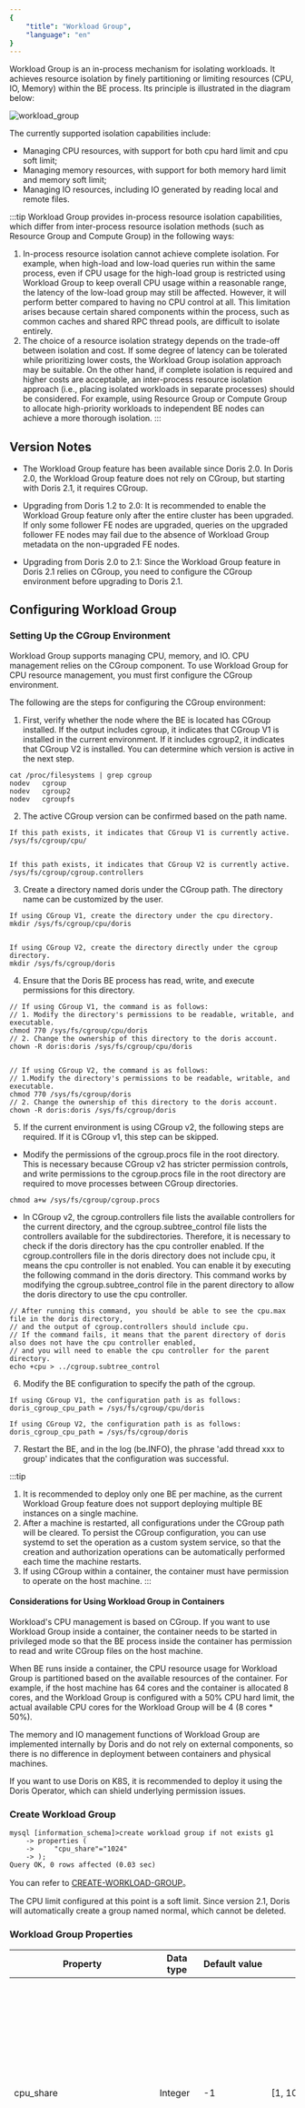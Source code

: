 ```yaml
---
{
    "title": "Workload Group",
    "language": "en"
}
---
```


<!-- 
Licensed to the Apache Software Foundation (ASF) under one
or more contributor license agreements.  See the NOTICE file
distributed with this work for additional information
regarding copyright ownership.  The ASF licenses this file
to you under the Apache License, Version 2.0 (the
"License"); you may not use this file except in compliance
with the License.  You may obtain a copy of the License at

  http://www.apache.org/licenses/LICENSE-2.0

Unless required by applicable law or agreed to in writing,
software distributed under the License is distributed on an
"AS IS" BASIS, WITHOUT WARRANTIES OR CONDITIONS OF ANY
KIND, either express or implied.  See the License for the
specific language governing permissions and limitations
under the License.
-->


Workload Group is an in-process mechanism for isolating workloads. 
It achieves resource isolation by finely partitioning or limiting resources (CPU, IO, Memory) within the BE process.
Its principle is illustrated in the diagram below:

![workload_group](/images/workload_group_arch.png)

The currently supported isolation capabilities include:

* Managing CPU resources, with support for both cpu hard limit and cpu soft limit;
* Managing memory resources, with support for both memory hard limit and memory soft limit;
* Managing IO resources, including IO generated by reading local and remote files.

:::tip
Workload Group provides in-process resource isolation capabilities, which differ from inter-process resource isolation methods (such as Resource Group and Compute Group) in the following ways:

1. In-process resource isolation cannot achieve complete isolation. For example, when high-load and low-load queries run within the same process, even if CPU usage for the high-load group is restricted using Workload Group to keep overall CPU usage within a reasonable range, the latency of the low-load group may still be affected. However, it will perform better compared to having no CPU control at all. This limitation arises because certain shared components within the process, such as common caches and shared RPC thread pools, are difficult to isolate entirely.
2. The choice of a resource isolation strategy depends on the trade-off between isolation and cost. If some degree of latency can be tolerated while prioritizing lower costs, the Workload Group isolation approach may be suitable. On the other hand, if complete isolation is required and higher costs are acceptable, an inter-process resource isolation approach (i.e., placing isolated workloads in separate processes) should be considered. For example, using Resource Group or Compute Group to allocate high-priority workloads to independent BE nodes can achieve a more thorough isolation.
   :::

## Version Notes

- The Workload Group feature has been available since Doris 2.0. In Doris 2.0, the Workload Group feature does not rely on CGroup, but starting with Doris 2.1, it requires CGroup.

- Upgrading from Doris 1.2 to 2.0: It is recommended to enable the Workload Group feature only after the entire cluster has been upgraded. If only some follower FE nodes are upgraded, queries on the upgraded follower FE nodes may fail due to the absence of Workload Group metadata on the non-upgraded FE nodes.

- Upgrading from Doris 2.0 to 2.1: Since the Workload Group feature in Doris 2.1 relies on CGroup, you need to configure the CGroup environment before upgrading to Doris 2.1.

## Configuring Workload Group

### Setting Up the CGroup Environment
Workload Group supports managing CPU, memory, and IO. CPU management relies on the CGroup component. 
To use Workload Group for CPU resource management, you must first configure the CGroup environment.

The following are the steps for configuring the CGroup environment:

1. First, verify whether the node where the BE is located has CGroup installed. 
If the output includes cgroup, it indicates that CGroup V1 is installed in the current environment. 
If it includes cgroup2, it indicates that CGroup V2 is installed. You can determine which version is active in the next step.
```shell
cat /proc/filesystems | grep cgroup
nodev	cgroup
nodev	cgroup2
nodev	cgroupfs
```

2. The active CGroup version can be confirmed based on the path name.
```shell
If this path exists, it indicates that CGroup V1 is currently active.
/sys/fs/cgroup/cpu/


If this path exists, it indicates that CGroup V2 is currently active.
/sys/fs/cgroup/cgroup.controllers
```

3. Create a directory named doris under the CGroup path. The directory name can be customized by the user.

```shell
If using CGroup V1, create the directory under the cpu directory.
mkdir /sys/fs/cgroup/cpu/doris


If using CGroup V2, create the directory directly under the cgroup directory.
mkdir /sys/fs/cgroup/doris
```

4. Ensure that the Doris BE process has read, write, and execute permissions for this directory.
```shell
// If using CGroup V1, the command is as follows:
// 1. Modify the directory's permissions to be readable, writable, and executable.
chmod 770 /sys/fs/cgroup/cpu/doris
// 2. Change the ownership of this directory to the doris account.
chown -R doris:doris /sys/fs/cgroup/cpu/doris


// If using CGroup V2, the command is as follows:
// 1.Modify the directory's permissions to be readable, writable, and executable.
chmod 770 /sys/fs/cgroup/doris
// 2. Change the ownership of this directory to the doris account.
chown -R doris:doris /sys/fs/cgroup/doris
```

5. If the current environment is using CGroup v2, the following steps are required. If it is CGroup v1, this step can be skipped.
* Modify the permissions of the cgroup.procs file in the root directory. This is necessary because CGroup v2 has stricter permission controls, 
and write permissions to the cgroup.procs file in the root directory are required to move processes between CGroup directories.
```shell
chmod a+w /sys/fs/cgroup/cgroup.procs
```
* In CGroup v2, the cgroup.controllers file lists the available controllers for the current directory, and the cgroup.subtree_control file lists the controllers available for the subdirectories.
  Therefore, it is necessary to check if the doris directory has the cpu controller enabled. If the cgroup.controllers file in the doris directory does not include cpu, it means the cpu controller is not enabled. You can enable it by executing the following command in the doris directory.
  This command works by modifying the cgroup.subtree_control file in the parent directory to allow the doris directory to use the cpu controller.
```
// After running this command, you should be able to see the cpu.max file in the doris directory, 
// and the output of cgroup.controllers should include cpu.
// If the command fails, it means that the parent directory of doris also does not have the cpu controller enabled, 
// and you will need to enable the cpu controller for the parent directory.
echo +cpu > ../cgroup.subtree_control
```

6. Modify the BE configuration to specify the path of the cgroup.
```shell
If using CGroup V1, the configuration path is as follows:
doris_cgroup_cpu_path = /sys/fs/cgroup/cpu/doris

If using CGroup V2, the configuration path is as follows:
doris_cgroup_cpu_path = /sys/fs/cgroup/doris
```

7. Restart the BE, and in the log (be.INFO), the phrase 'add thread xxx to group' indicates that the configuration was successful.

:::tip
1. It is recommended to deploy only one BE per machine, as the current Workload Group feature does not support deploying multiple BE instances on a single machine.
2. After a machine is restarted, all configurations under the CGroup path will be cleared. 
To persist the CGroup configuration, you can use systemd to set the operation as a custom system service, 
so that the creation and authorization operations can be automatically performed each time the machine restarts.
3. If using CGroup within a container, the container must have permission to operate on the host machine.
   :::

#### Considerations for Using Workload Group in Containers
Workload's CPU management is based on CGroup. If you want to use Workload Group inside a container, 
the container needs to be started in privileged mode so that the BE process inside the container has permission to read and write CGroup files on the host machine.

When BE runs inside a container, the CPU resource usage for Workload Group is partitioned based on the available resources of the container. 
For example, if the host machine has 64 cores and the container is allocated 8 cores, 
and the Workload Group is configured with a 50% CPU hard limit, the actual available CPU cores for the Workload Group will be 4 (8 cores * 50%).

The memory and IO management functions of Workload Group are implemented internally by Doris and do not rely on external components, 
so there is no difference in deployment between containers and physical machines.

If you want to use Doris on K8S, it is recommended to deploy it using the Doris Operator, which can shield underlying permission issues.

### Create Workload Group
```
mysql [information_schema]>create workload group if not exists g1
    -> properties (
    ->     "cpu_share"="1024"
    -> );
Query OK, 0 rows affected (0.03 sec)

```
You can refer to [CREATE-WORKLOAD-GROUP](../../sql-manual/sql-statements/cluster-management/compute-management/CREATE-WORKLOAD-GROUP)。

The CPU limit configured at this point is a soft limit. Since version 2.1, Doris will automatically create a group named normal, which cannot be deleted.

### Workload Group Properties


| Property                     | Data type | Default value | Value range              | Description                                                                                                                                                                                                                                                                                                                                                                                                                                                                                                                                                                                                                                                                                                                                                                                                                                                                                                                                                           |
|------------------------------|-----------|---------------|--------------------------|-----------------------------------------------------------------------------------------------------------------------------------------------------------------------------------------------------------------------------------------------------------------------------------------------------------------------------------------------------------------------------------------------------------------------------------------------------------------------------------------------------------------------------------------------------------------------------------------------------------------------------------------------------------------------------------------------------------------------------------------------------------------------------------------------------------------------------------------------------------------------------------------------------------------------------------------------------------------------|
| cpu_share                    | Integer   | -1            | [1, 10000]               | Optional, effective under CPU soft limit mode. The valid range of values depends on the version of CGroup being used, which is described in detail later. cpu_share represents the weight of CPU time that the Workload Group can acquire; the larger the value, the more CPU time it can obtain. For example, if the user creates three Workload Groups, g-a, g-b, and g-c, with cpu_share values of 10, 30, and 40 respectively, and at a certain point g-a and g-b are running tasks while g-c has no tasks, g-a will receive 25% (10 / (10 + 30)) of the CPU resources, and g-b will receive 75% of the CPU resources. If only one Workload Group is running in the system, regardless of the cpu_share value, it will be able to acquire all the CPU resources.                                                                                                                                                                                                  |
| memory_limit                 | Float     | -1            | (0%, 100%]               | Optional. Enabling memory hard limit represents the maximum available memory percentage for the current Workload Group. The default value means no memory limit is applied. The cumulative value of memory_limit for all Workload Groups cannot exceed 100%, and it is typically used in conjunction with the enable_memory_overcommit attribute. For example, if a machine has 64GB of memory and the memory_limit for a Workload Group is set to 50%, the actual physical memory available for that group would be 64GB * 90% * 50% = 28.8GB, where 90% is the default value for the available memory configuration of the BE process.                                                                                                                                                                                                                                                                                                                              |
| enable_memory_overcommit     | Boolean   | true          | true, false              | Optional. Used to control whether the memory limit for the current Workload Group is a hard limit or a soft limit, with the default set to true. If set to false, the Workload Group will have hard memory limit, and when the system detects that the memory usage exceeds the limit, it will immediately cancel the tasks with the highest memory usage within the group to release the excess memory. If set to true, the Workload Group will have soft memory limit. If there is free memory available, the Workload Group can continue using system memory even after exceeding the memory_limit. When the system's total memory is under pressure, the system will cancel the tasks with the highest memory usage within the group and release some of the excess memory to alleviate system memory pressure. It is recommended that the total memory_limit of all Workload Groups be kept below 100% to reserve memory for other components of the BE process. |
| cpu_hard_limit               | Integer   | -1            | [1%, 100%]               | Optional. Effective under CPU hard limit mode, it represents the maximum CPU percentage a Workload Group can use. Regardless of whether the machine's CPU resources are fully utilized, the Workload Group's CPU usage cannot exceed the cpu_hard_limit. The cumulative value of cpu_hard_limit for all Workload Groups cannot exceed 100%. This attribute was introduced in version 2.1 and is not supported in version 2.0.                                                                                                                                                                                                                                                                                                                                                                                                                                                                                                                                         |
| max_concurrency              | Integer   | 2147483647    | [0, 2147483647]          | Optional. Specifies the maximum query concurrency. The default value is the maximum value of an integer, meaning no concurrency limit. When the number of running queries reaches the maximum concurrency, new queries will enter a queue.                                                                                                                                                                                                                                                                                                                                                                                                                                                                                                                                                                                                                                                                                                                            |
| max_queue_size               | Integer   | 0             | [0, 2147483647]          | Optional. Specifies the length of the query waiting queue. When the queue is full, new queries will be rejected. The default value is 0, which means no queuing. If the queue is full, new queries will fail directly.                                                                                                                                                                                                                                                                                                                                                                                                                                                                                                                                                                                                                                                                                                                                                |
| queue_timeout                | Integer   | 0             | [0, 2147483647]          | Optional. Specifies the maximum waiting time for a query in the waiting queue, in milliseconds. If the query's waiting time in the queue exceeds this value, an exception will be thrown directly to the client. The default value is 0, meaning no queuing; queries will immediately fail upon entering the queue.                                                                                                                                                                                                                                                                                                                                                                                                                                                                                                                                                                                                                                                   |
| scan_thread_num              | Integer   | -1            | [1, 2147483647]          | Optional. Specifies the number of threads used for scanning in the current Workload Group. When this property is set to -1, it means it is not active, and the actual scan thread num on the BE will default to the doris_scanner_thread_pool_thread_num configuration in the BE.                                                                                                                                                                                                                                                                                                                                                                                                                                                                                                                                                                                                                                                                                     |
| max_remote_scan_thread_num   | Integer   | -1            | [1, 2147483647]          | Optional. Specifies the maximum number of threads in the scan thread pool for reading external data sources. When this property is set to -1, the actual number of threads is determined by the BE, typically based on the number of CPU cores.                                                                                                                                                                                                                                                                                                                                                                                                                                                                                                                                                                                                                                                                                                                       |
| min_remote_scan_thread_num   | Integer   | -1            | [1, 2147483647]          | Optional. Specifies the minimum number of threads in the scan thread pool for reading external data sources. When this property is set to -1, the actual number of threads is determined by the BE, typically based on the number of CPU cores.                                                                                                                                                                                                                                                                                                                                                                                                                                                                                                                                                                                                                                                                                                                       |
| tag                          | String    | empty         | -                        | This feature has been discontinued and is not recommended for use in production environments; Specifies tags for the Workload Group. The cumulative resource values of Workload Groups with the same tag cannot exceed 100%. To specify multiple values, use commas to separate them.                                                                                                                                                                                                                                                                                                                                                                                                                                                                                                                                                                                                                                                                                                                                                                               |
| read_bytes_per_second        | Integer   | -1            | [1, 9223372036854775807] | Optional. Specifies the maximum I/O throughput when reading internal tables in Doris. The default value is -1, meaning no I/O bandwidth limit is applied. It is important to note that this value is not tied to individual disks but to directories. For example, if Doris is configured with two directories to store internal table data, the maximum read I/O for each directory will not exceed this value. If both directories are placed on the same disk, the maximum throughput will be doubled (i.e., 2 times read_bytes_per_second). The file directory for spill disk is also subject to this limit.                                                                                                                                                                                                                                                                                                                                                      |
| remote_read_bytes_per_second | Integer   | -1            | [1, 9223372036854775807] | Optional. Specifies the maximum I/O throughput when reading external tables in Doris. The default value is -1, meaning no I/O bandwidth limit is applied.                                                                                                                                                                                                                                                                                                                                                                                                                                                                                                                                                                                                                                                                                                                                                                                                             |

:::tip

1. Currently, the simultaneous use of both cpu hard limit and cpu soft limit is not supported. 
At any given time, a cluster can only have either a soft limit or a hard limit. The method for switching between them will be described later.

2. All properties are optional, but at least one property must be specified when creating a Workload Group.

3. It is important to note that the default values for CPU soft limits differ between CGroup v1 and CGroup v2. The default CPU soft limit for CGroup v1 is 1024, with a valid range from 2 to 262144, while the default for CGroup v2 is 100, with a valid range from 1 to 10000.
   If a value outside the range is set for the soft limit, it may cause the CPU soft limit modification to fail in BE. If the default value of 100 from CGroup v2 is applied in a CGroup v1 environment, it could result in this Workload Group having the lowest priority on the machine.
   :::

## Set Workload Group for user
Before binding a user to a specific Workload Group, it is necessary to ensure that the user has the necessary permissions for the Workload Group.
You can use the user to query the information_schema.workload_groups system table, and the result will show the Workload Groups that the current user has permission to access.
The following query result indicates that the current user has access to the g1 and normal Workload Groups:

```sql
SELECT name FROM information_schema.workload_groups;
+--------+
| name   |
+--------+
| normal |
| g1     |
+--------+
```

If the g1 Workload Group is not visible, you can use the ADMIN account to execute the GRANT statement to authorize the user. For example:
```
GRANT USAGE_PRIV ON WORKLOAD GROUP 'g1' TO 'user_1'@'%';
```
This statement means granting the user_1 the permission to use the Workload Group named g1.
More details can be found in [grant](../../sql-manual/sql-statements/account-management/GRANT-TO)。

**Two ways to bind Workload Group to user**
1. By setting the user property, you can bind the user to a default Workload Group. The default is normal. It's important to note that the value here cannot be left empty; otherwise, the statement will fail.
```
set property 'default_workload_group' = 'g1';
```
After executing this statement, the current user's queries will default to using the 'g1' Workload Group.


2. By specifying the Workload Group through a session variable, the default is empty:
```
set workload_group = 'g1';
```
When both methods are used to specify a Workload Group for the user, the session variable takes priority over the user property.

## Show Workload Group
1. You can use the SHOW statement to view the Workload Group:
```
show workload groups;
```
More details can be found in [SHOW-WORKLOAD-GROUPS](../../sql-manual/sql-statements/cluster-management/compute-management/SHOW-WORKLOAD-GROUPS)

2. You can view the Workload Group through the system table:
```
mysql [information_schema]>select * from information_schema.workload_groups where name='g1';
+-------+------+-----------+--------------+--------------------------+-----------------+----------------+---------------+----------------+-----------------+----------------------------+----------------------------+----------------------+-----------------------+------+-----------------------+------------------------------+
| ID    | NAME | CPU_SHARE | MEMORY_LIMIT | ENABLE_MEMORY_OVERCOMMIT | MAX_CONCURRENCY | MAX_QUEUE_SIZE | QUEUE_TIMEOUT | CPU_HARD_LIMIT | SCAN_THREAD_NUM | MAX_REMOTE_SCAN_THREAD_NUM | MIN_REMOTE_SCAN_THREAD_NUM | MEMORY_LOW_WATERMARK | MEMORY_HIGH_WATERMARK | TAG  | READ_BYTES_PER_SECOND | REMOTE_READ_BYTES_PER_SECOND |
+-------+------+-----------+--------------+--------------------------+-----------------+----------------+---------------+----------------+-----------------+----------------------------+----------------------------+----------------------+-----------------------+------+-----------------------+------------------------------+
| 14009 | g1   |      1024 | -1           | true                     |      2147483647 |              0 |             0 | -1             |              -1 |                         -1 |                         -1 | 50%                  | 80%                   |      |                    -1 |                           -1 |
+-------+------+-----------+--------------+--------------------------+-----------------+----------------+---------------+----------------+-----------------+----------------------------+----------------------------+----------------------+-----------------------+------+-----------------------+------------------------------+
1 row in set (0.05 sec)
```

## Alter Workload Group
```
mysql [information_schema]>alter workload group g1 properties('cpu_share'='2048');
Query OK, 0 rows affected (0.00 sec

mysql [information_schema]>select cpu_share from information_schema.workload_groups where name='g1';
+-----------+
| cpu_share |
+-----------+
|      2048 |
+-----------+
1 row in set (0.02 sec)

```

More details can be found in [ALTER-WORKLOAD-GROUP](../../sql-manual/sql-statements/cluster-management/compute-management/ALTER-WORKLOAD-GROUP)

## Drop Workload Group
```
mysql [information_schema]>drop workload group g1;
Query OK, 0 rows affected (0.01 sec)
```

More details can be found in[DROP-WORKLOAD-GROUP](../../sql-manual/sql-statements/cluster-management/compute-management/DROP-WORKLOAD-GROUP)

## Explanation of Switching Between CPU Soft and Hard Limit Modes
Currently, Doris does not support running both CPU soft and hard limits simultaneously. At any given time, a Doris cluster can only operate in either CPU soft limit or CPU hard limit mode.
Users can switch between these two modes, and the switching method is as follows:

1 If the current cluster configuration is set to the default CPU soft limit and you wish to change it to CPU hard limit, you need to modify the cpu_hard_limit parameter of the Workload Group to a valid value.
```
alter workload group test_group properties ( 'cpu_hard_limit'='20%' );
```
All Workload Groups in the cluster need to be modified, and the cumulative value of cpu_hard_limit for all Workload Groups cannot exceed 100%.

Since CPU hard limits cannot automatically have a valid value, simply enabling the switch without modifying the property will prevent the CPU hard limit from taking effect.

2 Enable the CPU hard limit on all FE nodes
```
1 Modify the configuration in the fe.conf file on the disk.
experimental_enable_cpu_hard_limit = true


2 Modify the configuration in memory.
ADMIN SET FRONTEND CONFIG ("enable_cpu_hard_limit" = "true");
```

If the user wishes to switch from CPU hard limit back to CPU soft limit, they need to set the value of enable_cpu_hard_limit to false on all FE nodes.
The CPU soft limit property cpu_share will default to a valid value of 1024 (if it was not previously specified). Users can adjust the cpu_share value based on the priority of the group.

## Testing
### Memory hard limit
Adhoc-type queries typically have unpredictable SQL inputs and uncertain memory usage, which poses the risk of a few queries consuming a large amount of memory.
These types of workloads can be allocated to a separate group, and by using the Workload Group's memory hard limit feature, it helps prevent sudden large queries from consuming all memory, which could cause other queries to run out of available memory or result in OOM (Out of Memory) errors.
When the memory usage of this Workload Group exceeds the configured hard limit, the system will kill queries to release memory, preventing the process from running out of memory.

**Testing environment**

1 FE, 1 BE, with BE configured to 96 cores and 375GB of memory.

The test dataset is clickbench, and the testing method involves using JMeter to run query Q29 with three concurrent executions.

**Test without enabling memory hard limit for Workload Group**

1. Check the memory usage of the process. The fourth column in the ps command output represents the physical memory usage of the process, in kilobytes (KB). It shows that under the current test load, the process uses approximately 7.7GB of memory.

    ```sql
    [ ~]$ ps -eo pid,comm,%mem,rss | grep 1407481
    1407481 doris_be         2.0 7896792
    [ ~]$ ps -eo pid,comm,%mem,rss | grep 1407481
    1407481 doris_be         2.0 7929692
    [ ~]$ ps -eo pid,comm,%mem,rss | grep 1407481
    1407481 doris_be         2.0 8101232
    ```

2. Use Doris system tables to check the current memory usage of the Workload Group. The memory usage of the Workload Group is approximately 5.8GB.

    ```sql
    mysql [information_schema]>select MEMORY_USAGE_BYTES / 1024/ 1024 as wg_mem_used_mb from workload_group_resource_usage where workload_group_id=11201;
    +-------------------+
    | wg_mem_used_mb    |
    +-------------------+
    | 5797.524360656738 |
    +-------------------+
    1 row in set (0.01 sec)

    mysql [information_schema]>select MEMORY_USAGE_BYTES / 1024/ 1024 as wg_mem_used_mb from workload_group_resource_usage where workload_group_id=11201;
    +-------------------+
    | wg_mem_used_mb    |
    +-------------------+
    | 5840.246627807617 |
    +-------------------+
    1 row in set (0.02 sec)

    mysql [information_schema]>select MEMORY_USAGE_BYTES / 1024/ 1024 as wg_mem_used_mb from workload_group_resource_usage where workload_group_id=11201;
    +-------------------+
    | wg_mem_used_mb    |
    +-------------------+
    | 5878.394917488098 |
    +-------------------+
    1 row in set (0.02 sec)
    ```

Here, we can see that the process memory usage is typically much larger than the memory usage of a Workload Group, even if only one Workload Group is running. This is because the Workload Group only tracks the memory used by queries and loads The memory used by other components within the process, such as metadata and various caches, is not counted as part of the Workload Group's memory usage, nor is it managed by the Workload Group.

**Test with the memory hard limit for Workload Group enabled**
1. Execute the SQL command to modify the memory configuration.

    ```sql
    alter workload group g2 properties('memory_limit'='0.5%');
    alter workload group g2 properties('enable_memory_overcommit'='false');
    ```

2. Run the same test and check the memory usage in the system table; the memory usage is around 1.5G.

    ```sql
    mysql [information_schema]>select MEMORY_USAGE_BYTES / 1024/ 1024 as wg_mem_used_mb from workload_group_resource_usage where workload_group_id=11201;
    +--------------------+
    | wg_mem_used_mb     |
    +--------------------+
    | 1575.3877239227295 |
    +--------------------+
    1 row in set (0.02 sec)

    mysql [information_schema]>select MEMORY_USAGE_BYTES / 1024/ 1024 as wg_mem_used_mb from workload_group_resource_usage where workload_group_id=11201;
    +------------------+
    | wg_mem_used_mb   |
    +------------------+
    | 1668.77405834198 |
    +------------------+
    1 row in set (0.01 sec)

    mysql [information_schema]>select MEMORY_USAGE_BYTES / 1024/ 1024 as wg_mem_used_mb from workload_group_resource_usage where workload_group_id=11201;
    +--------------------+
    | wg_mem_used_mb     |
    +--------------------+
    | 499.96760272979736 |
    +--------------------+
    1 row in set (0.01 sec)
    ```

3. Use the ps command to check the memory usage of the process; the memory usage is around 3.8G.

    ```sql
    [ ~]$ ps -eo pid,comm,%mem,rss | grep 1407481
    1407481 doris_be         1.0 4071364
    [ ~]$ ps -eo pid,comm,%mem,rss | grep 1407481
    1407481 doris_be         1.0 4059012
    [ ~]$ ps -eo pid,comm,%mem,rss | grep 1407481
    1407481 doris_be         1.0 4057068
    ```

4. At the same time, the client will observe a significant number of query failures caused by insufficient memory.

    ```sql
    1724074250162,14126,1c_sql,HY000 1105,"java.sql.SQLException: errCode = 2, detailMessage = (127.0.0.1)[MEM_LIMIT_EXCEEDED]GC wg for hard limit, wg id:11201, name:g2, used:1.71 GB, limit:1.69 GB, backend:10.16.10.8. cancel top memory used tracker <Query#Id=4a0689936c444ac8-a0d01a50b944f6e7> consumption 1.71 GB. details:process memory used 3.01 GB exceed soft limit 304.41 GB or sys available memory 101.16 GB less than warning water mark 12.80 GB., Execute again after enough memory, details see be.INFO.",并发 1-3,text,false,,444,0,3,3,null,0,0,0
    ```

From the error message, it can be observed that the Workload Group used 1.7G of memory, but the Workload Group's limit is 1.69G. The calculation is as follows:1.69G = Physical machine memory (375G) * mem_limit (value from be.conf, default is 0.9) * 0.5% (Workload Group's configuration).
This means the memory percentage configured in the Workload Group is calculated based on the memory available to the BE process.

**Recommendations**

As demonstrated in the tests above, memory hard limits can control the memory usage of a Workload Group but do so by terminating queries to release memory. This approach can lead to a poor user experience and, in extreme cases, may cause all queries to fail.

Therefore, in production environments, it is recommended to use memory hard limits in conjunction with query queuing functionality. This ensures controlled memory usage while maintaining query success rates.



### CPU hard limit
Doris workloads can generally be categorized into three types:
1. Core Report Queries: These are typically used by company executives to view reports. While the load may not be very high, the availability requirements are strict. These queries can be assigned to a group with a higher-priority soft limit, ensuring they receive more CPU resources when resources are insufficient.
2. Adhoc queries are typically exploratory and analytical in nature, with random SQL and unpredictable resource consumption. Their priority is usually low. Therefore, CPU hard limits can be used to manage these queries, configuring lower values to prevent excessive CPU resource usage that could reduce cluster availability.
3. ETL queries typically have fixed SQL and stable resource consumption, although there may occasionally be spikes in resource usage due to increased upstream data. Therefore, CPU hard limits can be configured to manage these queries.

Different workloads have varying CPU consumption, and users have different latency requirements. When the BE CPU is fully utilized, availability decreases, and response times increase. For example, an Adhoc analysis query may fully utilize the CPU of the entire cluster, causing core report queries to experience higher latency, which impacts SLA. Therefore, a CPU isolation mechanism is needed to separate different workloads and ensure cluster availability and SLA.

Workload Group supports both CPU soft limits and hard limits. It is currently recommended to configure Workload Groups with hard limits in production environments. This is because CPU soft limits typically only show priority effects when the CPU is fully utilized. However, when the CPU is fully used, internal Doris components (such as the RPC component) and the operating system’s available CPU are reduced, leading to a significant drop in overall cluster availability. Therefore, in production environments, it is essential to avoid CPU resource exhaustion, and the same logic applies to other resources such as memory.

**Test environment**

1 FE, 1 BE, 96-core machine.
The dataset is clickbench, and the test SQL is q29.

**Tesing**
1. Using JMeter to initiate 3 concurrent queries, the CPU usage of the BE process is pushed to a relatively high usage rate. The test machine has 96 cores, and using the top command, we can see that the BE process's CPU usage is 7600%, which means the process is currently using 76 cores.

   ![use workload group cpu](/images/workload-management/use_wg_cpu_1.png)

2. Modify the CPU hard limit of the currently used Workload Group to 10%.

    ```sql
    alter workload group g2 properties('cpu_hard_limit'='10%');
    ```

3. Switch to CPU hard limit mode.

    ```sql
    ADMIN SET FRONTEND CONFIG ("enable_cpu_hard_limit" = "true");
    ```

4. Re-run the load test for queries, and you can see that the current process can only use 9 to 10 cores, which is about 10% of the total cores.

   ![use workload group cpu](/images/workload-management/use_wg_cpu_2.png)

It is important to note that this test is best conducted using query workloads, as they are more likely to reflect the effect. If testing load, it may trigger Compaction, causing the actual observed values to be higher than the values configured in the Workload Group. Currently, Compaction workloads are not managed under the Workload Group.

5. In addition to using Linux system commands, you can also observe the current CPU usage of the group through Doris's system tables, where the CPU usage is around 10%.

    ```sql
    mysql [information_schema]>select CPU_USAGE_PERCENT from workload_group_resource_usage where WORKLOAD_GROUP_ID=11201;
    +-------------------+
    | CPU_USAGE_PERCENT |
    +-------------------+
    |              9.57 |
    +-------------------+
    1 row in set (0.02 sec)
    ```

**note**

1. When configuring, it's better not to set the total CPU allocation of all groups to exactly 100%. This is mainly to ensure the availability of low-latency scenarios, as some resources need to be reserved for other components. However, for scenarios that are not very sensitive to latency and aim for maximum resource utilization, setting the total CPU allocation of all groups to 100% can be considered.
2. Currently, the interval for synchronizing Workload Group metadata from FE to BE is 30 seconds. Therefore, changes to Workload Group settings may take up to 30 seconds to take effect.


### Limit local IO
In OLAP systems, during ETL operations or large Adhoc queries, a significant amount of data needs to be read. To speed up the data analysis process, Doris uses multi-threaded parallel scanning across multiple disk files, which generates substantial disk IO that can impact other queries (such as report analysis).
By using Workload Groups, Doris can group offline ETL data processing and online report queries separately, limiting the offline data processing IO bandwidth. This helps reduce the impact of offline data processing on online report analysis.

**Test environment**

1 FE, 1 BE, 96-core machine. Dataset: clickbench. Test query: q29.

**Testing without enabling IO hard limits**
1. Clear Cache.

    ```sql
    // clear OS cache
    sync; echo 3 > /proc/sys/vm/drop_caches

    // disable BE page cache
    disable_storage_page_cache = true
    ```

2. Perform a full table scan on the clickbench table, and execute a single concurrent query.

    ```sql
    set dry_run_query = true;
    select * from hits.hits;
    ```

3. Check the maximum throughput of the current Group as 3GB per second through Doris's system table.

    ```sql
    mysql [information_schema]>select LOCAL_SCAN_BYTES_PER_SECOND / 1024 / 1024 as mb_per_sec from workload_group_resource_usage where WORKLOAD_GROUP_ID=11201;
    +--------------------+
    | mb_per_sec         |
    +--------------------+
    | 1146.6208400726318 |
    +--------------------+
    1 row in set (0.03 sec)

    mysql [information_schema]>select LOCAL_SCAN_BYTES_PER_SECOND / 1024 / 1024 as mb_per_sec from workload_group_resource_usage where WORKLOAD_GROUP_ID=11201;
    +--------------------+
    | mb_per_sec         |
    +--------------------+
    | 3496.2762966156006 |
    +--------------------+
    1 row in set (0.04 sec)

    mysql [information_schema]>select LOCAL_SCAN_BYTES_PER_SECOND / 1024 / 1024 as mb_per_sec from workload_group_resource_usage where WORKLOAD_GROUP_ID=11201;
    +--------------------+
    | mb_per_sec         |
    +--------------------+
    | 2192.7690029144287 |
    +--------------------+
    1 row in set (0.02 sec)
    ```

4. Use the pidstat command to check the process IO. The first column is the process ID, and the second column is the read IO throughput (in kb/s). It can be seen that when IO is not restricted, the maximum throughput is 2GB per second.

   ![use workload group io](/images/workload-management/use_wg_io_1.png)


**Test after enabling IO hard limit**
1. Clear cache.

    ```sql
    // Clear OS cache.
    sync; echo 3 > /proc/sys/vm/drop_caches

    // disable BE page cache
    disable_storage_page_cache = true
    ```

2. Modify the Workload Group configuration to limit the maximum throughput to 100M per second.

    ```sql
    alter workload group g2 properties('read_bytes_per_second'='104857600');
    ```

3. Use Doris system tables to check that the maximum IO throughput of the Workload Group is 98M per second.

    ```sql
    mysql [information_schema]>select LOCAL_SCAN_BYTES_PER_SECOND / 1024 / 1024 as mb_per_sec from workload_group_resource_usage where WORKLOAD_GROUP_ID=11201;
    +--------------------+
    | mb_per_sec         |
    +--------------------+
    | 97.94296646118164  |
    +--------------------+
    1 row in set (0.03 sec)

    mysql [information_schema]>select LOCAL_SCAN_BYTES_PER_SECOND / 1024 / 1024 as mb_per_sec from workload_group_resource_usage where WORKLOAD_GROUP_ID=11201;
    +--------------------+
    | mb_per_sec         |
    +--------------------+
    | 98.37584781646729  |
    +--------------------+
    1 row in set (0.04 sec)

    mysql [information_schema]>select LOCAL_SCAN_BYTES_PER_SECOND / 1024 / 1024 as mb_per_sec from workload_group_resource_usage where WORKLOAD_GROUP_ID=11201;
    +--------------------+
    | mb_per_sec         |
    +--------------------+
    | 98.06641292572021  |
    +--------------------+
    1 row in set (0.02 sec)
    ```

4. Use the pid tool to check that the maximum IO throughput of the process is 131M per second.

   ![use workload group io](/images/workload-management/use_wg_io_2.png)

**Note**
1. The LOCAL_SCAN_BYTES_PER_SECOND field in the system table represents the summary value of the current Workload Group's statistics at the process level. For example, if 12 file paths are configured, LOCAL_SCAN_BYTES_PER_SECOND is the maximum IO value of these 12 file paths. If you wish to view the IO throughput for each file path separately, you can check the detailed values in Grafana.

2. Due to the presence of the operating system and Doris's Page Cache, the IO observed through Linux's IO monitoring scripts is typically smaller than the IO seen in the system table.


### Limit remote IO
BrokerLoad and S3Load are commonly used methods for large-scale data load. Users can first upload data to HDFS or S3, and then use BrokerLoad and S3Load to load data in parallel. To speed up the load process, Doris uses multi-threading to pull data from HDFS/S3, which can generate significant pressure on HDFS/S3, potentially making other jobs running on HDFS/S3 unstable.

To mitigate the impact on other workloads, the Workload Group's remote IO limit feature can be used to restrict the bandwidth used during the load process from HDFS/S3. This helps reduce the impact on other business operations.


**Test environment**

1 FE and 1 BE are deployed on the same machine, configured with 16 cores and 64GB of memory. The test data is the clickbench dataset, and before testing, we need to upload the dataset to S3. Considering the upload time, we will only upload 10 million rows of data, and then use the TVF function to query the data from S3.

After the upload is successful, you can use the command to view the schema information.

    ```sql
    DESC FUNCTION s3 (
        "URI" = "https://bucketname/1kw.tsv",
        "s3.access_key"= "ak",
        "s3.secret_key" = "sk",
        "format" = "csv",
        "use_path_style"="true"
    );
    ```

**Test without restricting remote read IO**
1. Initiate a single-threaded test to perform a full table scan on the clickbench table.

    ```sql
    // Set the operation to only scan the data without returning results.
    set dry_run_query = true;

    SELECT * FROM s3(
        "URI" = "https://bucketname/1kw.tsv",
        "s3.access_key"= "ak",
        "s3.secret_key" = "sk",
        "format" = "csv",
        "use_path_style"="true"
    );
    ```

2. Use the system table to check the current remote IO throughput. It shows that the remote IO throughput for this query is 837 MB per second. Note that the actual IO throughput here is highly dependent on the environment. If the machine hosting the BE has limited bandwidth to the external storage, the actual throughput may be lower.

    ```sql
    MySQL [(none)]> select cast(REMOTE_SCAN_BYTES_PER_SECOND/1024/1024 as int) as read_mb from information_schema.workload_group_resource_usage;
    +---------+
    | read_mb |
    +---------+
    |     837 |
    +---------+
    1 row in set (0.104 sec)

    MySQL [(none)]> select cast(REMOTE_SCAN_BYTES_PER_SECOND/1024/1024 as int) as read_mb from information_schema.workload_group_resource_usage;
    +---------+
    | read_mb |
    +---------+
    |     867 |
    +---------+
    1 row in set (0.070 sec)

    MySQL [(none)]> select cast(REMOTE_SCAN_BYTES_PER_SECOND/1024/1024 as int) as read_mb from information_schema.workload_group_resource_usage;
    +---------+
    | read_mb |
    +---------+
    |     867 |
    +---------+
    1 row in set (0.186 sec)
    ```

3. Use the sar command (sar -n DEV 1 3600) to monitor the machine's network bandwidth. It shows that the maximum network bandwidth at the machine level is 1033 MB per second.
   The first column of the output represents the number of bytes received per second by a specific network interface on the machine, in KB per second.

   ![use workload group rio](/images/workload-management/use_wg_rio_1.png)

**Test limiting remote read IO**
1. Modify the Workload Group configuration to limit remote read IO throughput to 100M per second.

    ```sql
    alter workload group normal properties('remote_read_bytes_per_second'='104857600');
    ```

2. Initiate a single concurrent full table scan query.

    ```sql
    set dry_run_query = true;

    SELECT * FROM s3(
        "URI" = "https://bucketname/1kw.tsv",
        "s3.access_key"= "ak",
        "s3.secret_key" = "sk",
        "format" = "csv",
        "use_path_style"="true"
    );
    ```

3. Use the system table to check the current remote read IO throughput. At this time, the IO throughput is around 100M, with some fluctuations. These fluctuations are influenced by the current algorithm design, typically peaking briefly without persisting for long periods, which is considered normal.

    ```sql
    MySQL [(none)]> select cast(REMOTE_SCAN_BYTES_PER_SECOND/1024/1024 as int) as read_mb from information_schema.workload_group_resource_usage;
    +---------+
    | read_mb |
    +---------+
    |      56 |
    +---------+
    1 row in set (0.010 sec)

    MySQL [(none)]> select cast(REMOTE_SCAN_BYTES_PER_SECOND/1024/1024 as int) as read_mb from information_schema.workload_group_resource_usage;
    +---------+
    | read_mb |
    +---------+
    |     131 |
    +---------+
    1 row in set (0.009 sec)

    MySQL [(none)]> select cast(REMOTE_SCAN_BYTES_PER_SECOND/1024/1024 as int) as read_mb from information_schema.workload_group_resource_usage;
    +---------+
    | read_mb |
    +---------+
    |     111 |
    +---------+
    1 row in set (0.009 sec)
    ```

4. Use the sar command (sar -n DEV 1 3600) to monitor the current network card's received traffic. The first column represents the amount of data received per second. The maximum value observed is now 207M per second, indicating that the read IO limit is effective. However, since the sar command reflects machine-level traffic, the observed value is slightly higher than what Doris reports.

   ![use workload group rio](/images/workload-management/use_wg_rio_2.png)

## Frequently Asked Questions
1. Why is the CPU hard limit configuration not taking effect?
* This is usually caused by the following reasons:
    * Environment initialization failed. You need to check the two configuration files under the Doris CGroup path.
      Here, we take the CGroup V1 version as an example. If the user has specified the Doris CGroup path as ```/sys/fs/cgroup/cpu/doris/```,
      you should first check if the content of ```/sys/fs/cgroup/cpu/doris/query/1/tasks``` contains the thread IDs corresponding to the Workload Group.
      The "1" in the path represents the Workload Group ID, which can be obtained by running the command ```top -H -b -n 1 -p pid``` to find the thread IDs of the Workload Group.
      After confirming, ensure that the thread IDs of the Workload Group are written into the tasks file.
      Then, check if the value of ```/sys/fs/cgroup/cpu/doris/query/1/cpu.cfs_quota_us``` is -1. If it is -1, it means the CPU hard limit configuration has not taken effect.
    * The CPU usage of the Doris BE process is higher than the CPU hard limit configured for the Workload Group.
      This is expected because the CPU managed by the Workload Group is primarily for query threads and memtable flush threads for Load.
      However, the BE process typically has other components consuming CPU as well, such as Compaction.
      Therefore, the CPU usage of the process is generally higher than the configured limit for the Workload Group.
      You can create a test Workload Group that only stresses the query load and then check the CPU usage of the
      Workload Group through the system table ```information_schema.workload_group_resource_usage```.
      This table only records the CPU usage of the Workload Group and has been supported since version 2.1.6.
    * Some users have configured the ```cpu_resource_limit```.First, execute ```show property for jack like 'cpu_resource_limit'```
      to check whether this parameter is set in the properties of the user jack.
      Then, execute ```show variables like 'cpu_resource_limit'``` to verify whether this parameter is set in the session variables.
      The default value of this parameter is -1, which indicates that it is not set.
      After configuring this parameter, queries are handled by an independent thread pool that
      is not managed by the Workload Group. Directly modifying this parameter may affect the stability of the production environment.
      It is recommended to gradually migrate the query loads that are configured with this parameter to be managed by the Workload Group.
      The current alternative to this parameter is the session variable ```num_scanner_threads```. The main process is as follows:
      First, divide the users who have configured ```cpu_resource_limit``` into several batches. When migrating the first batch of users,
      modify the session variable ```num_scanner_threads``` for these users to 1. Then, assign a Workload Group to these users. After that,
      change ```cpu_resource_limit``` to -1 and observe the cluster's stability over a period of time. If the cluster remains stable, continue migrating the next batch of users.

2. Why is the default number of Workload Groups limited to 15?
* Workload Groups are primarily used for dividing resources on a single machine.
  If too many Workload Groups are created on one machine, each Workload Group will only receive a very small portion of the resources.
  If the user indeed requires creating this many Workload Groups,
  you can consider dividing the cluster into multiple groups of BEs and then creating different Workload Groups for each group of BEs.
  You can also temporarily bypass this limit by modifying the FE configuration ```workload_group_max_num```.

3. Why does the error "Resource temporarily unavailable" occur after configuring many Workload Groups?
* Each Workload Group corresponds to an independent thread pool.
  Creating too many Workload Groups may cause the BE process to attempt to start too many threads,
  exceeding the maximum number of threads allowed for a process by the operating system.
  To resolve this issue, you can modify the system environment configuration to allow the BE process to create more threads.